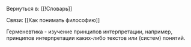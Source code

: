 Вернуться в: [[!Словарь]]

Связи: [[Как понимать философию]]

Герменевтика - изучение принципов интерпретации, например, принципов интерпретации каких-либо текстов или (систем) понятий.
